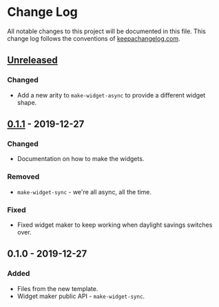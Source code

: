 # Change Log
All notable changes to this project will be documented in this file. This change log follows the conventions of [keepachangelog.com](http://keepachangelog.com/).

## [Unreleased]
### Changed
- Add a new arity to `make-widget-async` to provide a different widget shape.

## [0.1.1] - 2019-12-27
### Changed
- Documentation on how to make the widgets.

### Removed
- `make-widget-sync` - we're all async, all the time.

### Fixed
- Fixed widget maker to keep working when daylight savings switches over.

## 0.1.0 - 2019-12-27
### Added
- Files from the new template.
- Widget maker public API - `make-widget-sync`.

[Unreleased]: https://github.com/your-name/bipartite-graph/compare/0.1.1...HEAD
[0.1.1]: https://github.com/your-name/bipartite-graph/compare/0.1.0...0.1.1
